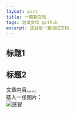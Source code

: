 ```yaml
---
layout: post
title: 一篇新文档
tags: 测试文档 github
excerpt: 这就是一篇测试文档
---
```


## 标题1

## 标题2

文章内容。。。。  
插入一张图片：  
![感冒]({{site.url}}/assets/images/ganmao.jpg)
